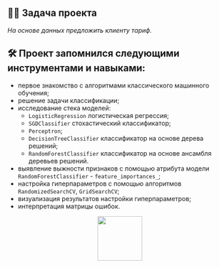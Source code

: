 <a id='Introduction_to_Machine_Learning'></a>
## :man_technologist: Задача проекта
*На основе данных предложить клиенту тариф.*
## :hammer_and_wrench: Проект запомнился следующими инструментами и навыками:
- первое знакомство с алгоритмами классического машинного обучения;
- решение задачи классификации;
- исследование стека моделей:
  - `LogisticRegression` логистическая регрессия;
  - `SGDClassifier` стохастический классификатор;
  - `Perceptron`;
  - `DecisionTreeClassifier` классификатор на основе дерева решений;
  - `RandomForestClassifier` классификатор на основе ансамбля деревьев решений.
- выявление выжности признаков с помощью атрибута модели `RandomForestClassifier` - `feature_importances_`;
- настройка гиперпараметров с помощью алгоритмов `RandomizedSearchCV`, `GridSearchCV`;
- визуализация результатов настройки гиперпараметров;
- интерпретация матрицы ошибок.

<div id="header" align="center">
  <img src="https://media.giphy.com/media/gjrYDwbjnK8x36xZIO/giphy.gif" width="100"/>
</div>
